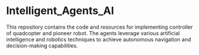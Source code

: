 # Intelligent_Agents_AI
This repository contains the code and resources for implementing controller of quadcopter and pioneer robot. The agents leverage various artificial intelligence and robotics techniques to achieve autonomous navigation and decision-making capabilities.
